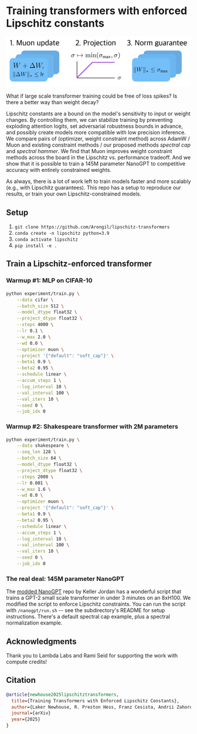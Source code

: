 # Training transformers with enforced Lipschitz constants

![Main method: 1) use Muon to constrain the weight update norm, 2) project weights to have a max singular value, 3) norm guarantee.](assets/main.png)

What if large scale transformer training could be free of loss spikes? Is there a better way than weight decay?

Lipschitz constants are a bound on the model's sensitivity to input or weight changes. By controlling them, we can stabilize training by preventing exploding attention logits, set adversarial robustness bounds in advance, and possibly create models more compatible with low precision inference. We compare pairs of (optimizer, weight constraint method) across AdamW / Muon and existing constraint methods / our proposed methods _spectral cap_ and _spectral hammer_. We find that Muon improves weight constraint methods across the board in the Lipschitz vs. performance tradeoff. And we show that it is possible to train a 145M parameter NanoGPT to competitive accuracy with entirely constrained weights.

As always, there is a lot of work left to train models faster and more scalably (e.g., with Lipschitz guarantees). This repo has a setup to reproduce our results, or train your own Lipschitz-constrained models.

## Setup

1. `git clone https://github.com/Arongil/lipschitz-transformers`
2. `conda create -n lipschitz python=3.9`
3. `conda activate lipschitz`
4. `pip install -e .`

## Train a Lipschitz-enforced transformer

### Warmup #1: MLP on CIFAR-10

```bash
python experiment/train.py \
    --data cifar \
    --batch_size 512 \
    --model_dtype float32 \
    --project_dtype float32 \
    --steps 4000 \
    --lr 0.1 \
    --w_max 2.0 \
    --wd 0.0 \
    --optimizer muon \
    --project '{"default": "soft_cap"}' \
    --beta1 0.9 \
    --beta2 0.95 \
    --schedule linear \
    --accum_steps 1 \
    --log_interval 10 \
    --val_interval 100 \
    --val_iters 10 \
    --seed 0 \
    --job_idx 0
```

### Warmup #2: Shakespeare transformer with 2M parameters

```bash
python experiment/train.py \
    --data shakespeare \
    --seq_len 128 \
    --batch_size 64 \
    --model_dtype float32 \
    --project_dtype float32 \
    --steps 2000 \
    --lr 0.001 \
    --w_max 1.6 \
    --wd 0.0 \
    --optimizer muon \
    --project '{"default": "soft_cap"}' \
    --beta1 0.9 \
    --beta2 0.95 \
    --schedule linear \
    --accum_steps 1 \
    --log_interval 10 \
    --val_interval 100 \
    --val_iters 10 \
    --seed 0 \
    --job_idx 0
```

### The real deal: 145M parameter NanoGPT

The [modded NanoGPT](https://github.com/KellerJordan/modded-nanogpt) repo by Keller Jordan has a wonderful script that trains a GPT-2 small scale transformer in under 3 minutes on an 8xH100. We modified the script to enforce Lipschitz constraints. You can run the script with `/nanogpt/run.sh` -- see the subdirectory's README for setup instructions. There's a default spectral cap example, plus a spectral normalization example.

## Acknowledgments

Thank you to Lambda Labs and Rami Seid for supporting the work with compute credits!

## Citation

```bibtex
@article{newhouse2025lipschitztransformers,
  title={Training Transformers with Enforced Lipschitz Constants},
  author={Laker Newhouse, R. Preston Hess, Franz Cesista, Andrii Zahorodnii, Jeremy Bernstein, Phillip Isola},
  journal={arXiv}
  year={2025}
}
```